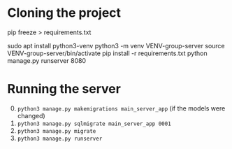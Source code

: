 # Cloning the project

pip freeze > requirements.txt

sudo apt install python3-venv
python3 -m venv VENV-group-server
source VENV-group-server/bin/activate
pip install -r requirements.txt
python manage.py runserver 8080

# Running the server

0. `python3 manage.py makemigrations main_server_app` (if the models were changed)
1. `python3 manage.py sqlmigrate main_server_app 0001`
2. `python3 manage.py migrate`
3. `python3 manage.py runserver`

